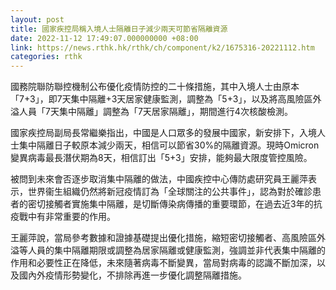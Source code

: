 ```yaml
---
layout: post
title: 國家疾控局稱入境人士隔離日子減少兩天可節省隔離資源
date: 2022-11-12 17:49:07.000000000 +08:00
link: https://news.rthk.hk/rthk/ch/component/k2/1675316-20221112.htm
categories: rthk
---
```


國務院聯防聯控機制公布優化疫情防控的二十條措施，其中入境人士由原本「7+3」，即7天集中隔離+3天居家健康監測，調整為「5+3」，以及將高風險區外溢人員「7天集中隔離」調整為「7天居家隔離」，期間進行4次核酸檢測。

國家疾控局副局長常繼樂指出，中國是人口眾多的發展中國家，新安排下，入境人士集中隔離日子較原本減少兩天，相信可以節省30%的隔離資源。現時Omicron變異病毒最長潛伏期為8天，相信訂出「5+3」安排，能夠最大限度管控風險。

被問到未來會否逐步取消集中隔離的做法，中國疾控中心傳防處研究員王麗萍表示，世界衞生組織仍然將新冠疫情訂為「全球關注的公共事件」，認為對於確診患者的密切接觸者實施集中隔離，是切斷傳染病傳播的重要環節，在過去近3年的抗疫戰中有非常重要的作用。

王麗萍說，當局參考數據和證據基礎提出優化措施，縮短密切接觸者、高風險區外溢等人員的集中隔離期限或調整為居家隔離或健康監測，強調並非代表集中隔離的作用和必要性正在降低，未來隨著病毒不斷變異，當局對病毒的認識不斷加深，以及國內外疫情形勢變化，不排除再進一步優化調整隔離措施。
